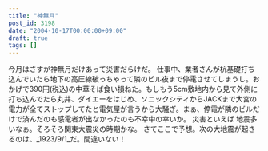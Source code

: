 ```yaml
---
title: "神無月"
post_id: 3198
date: "2004-10-17T00:00:00+09:00"
draft: true
tags: []
---
```



今月はさすが神無月だけあって災害だらけだ。 仕事中、業者さんが杭基礎打ち込んでいたら地下の高圧線破っちゃって隣のビル夜まで停電させてしまうし。おかげで390円(税込)の中華そば食い損ねた。もしもう5cm敷地内から見て外側に打ち込んでたら丸井、ダイエーをはじめ、ソニックシティからJACKまで大宮の電力が全てストップしてたと電気屋が言うから大騒ぎ。まぁ、停電が隣のビルだけで済んだのも感電者が出なかったのも不幸中の幸いか。 災害といえば 地震多いなぁ。そろそろ関東大震災の時期かな。 さてここで予想。次の大地震が起きるのは、_1923/9/1_だ。間違いない！
